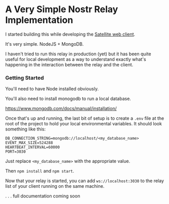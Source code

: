 # A Very Simple Nostr Relay Implementation

I started building this while developing the [Satellite web client](https://github.com/lovvtide/satellite-web).

It's very simple. NodeJS + MongoDB.

I haven't tried to run this relay in production (yet) but it has been quite useful for local development as a way to understand exactly what's happening in the interaction between the relay and the client.

### Getting Started

You'll need to have Node installed obviously.

You'll also need to install monogodb to run a local database.

https://www.mongodb.com/docs/manual/installation/

Once that's up and running, the last bit of setup is to create a `.env` file at the root of the project to hold your local environmental variables. It should look something like this:

``` .env
DB_CONNECTION_STRING=mongodb://localhost/<my_database_name>
EVENT_MAX_SIZE=524288
HEARTBEAT_INTERVAL=60000
PORT=3030
```

Just replace `<my_database_name>` with the appropriate value.

Then `npm install` and `npm start`.

Now that your relay is started, you can add `ws://localhost:3030` to the relay list of your client running on the same machine.

. . . full documentation coming soon
